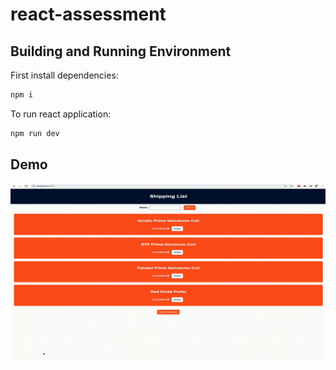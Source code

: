# react-assessment

## Building and Running Environment

First install dependencies:

```sh
npm i
```

To run react application:

```sh
npm run dev
```

## Demo

![React Assessment Demo](readme_assets/main.gif)
